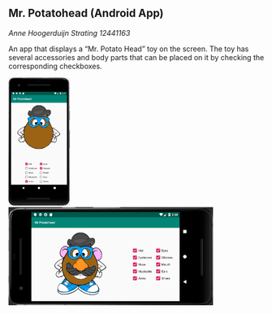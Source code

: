 ## Mr. Potatohead (Android App)


*Anne Hoogerduijn Strating*
*12441163*

An app that displays a “Mr. Potato Head” toy on the screen. The toy has several accessories and body parts that 
can be placed on it by checking the corresponding checkboxes.


<img src="https://github.com/AnneHS/Mr.-Potatohead/blob/master/app/doc/portret.PNG" height="15%" width="24%"/> <img 
src="https://github.com/AnneHS/Mr.-Potatohead/blob/master/app/doc/landscape.PNG" height="15%" width="80%"/> 

